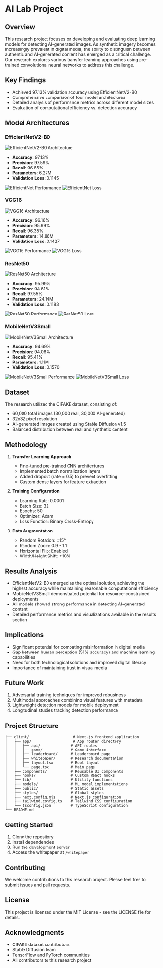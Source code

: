 # AI Lab Project

## Overview
This research project focuses on developing and evaluating deep learning models for detecting AI-generated images. As synthetic imagery becomes increasingly prevalent in digital media, the ability to distinguish between authentic and AI-generated content has emerged as a critical challenge. Our research explores various transfer learning approaches using pre-trained convolutional neural networks to address this challenge.

## Key Findings
- Achieved 97.13% validation accuracy using EfficientNetV2-B0
- Comprehensive comparison of four model architectures
- Detailed analysis of performance metrics across different model sizes
- Evaluation of computational efficiency vs. detection accuracy

## Model Architectures

### EfficientNetV2-B0
![EfficientNetV2-B0 Architecture](EfficientNet_model.png)
- **Accuracy**: 97.13%
- **Precision**: 97.59%
- **Recall**: 96.65%
- **Parameters**: 6.27M
- **Validation Loss**: 0.1145

![EfficientNet Performance](efficientnet_accuracy.png)
![EfficientNet Loss](efficientnet_loss.png)

### VGG16
![VGG16 Architecture](VGG_model.png)
- **Accuracy**: 96.16%
- **Precision**: 95.99%
- **Recall**: 96.35%
- **Parameters**: 14.86M
- **Validation Loss**: 0.1427

![VGG16 Performance](vgg_accuracy.png)
![VGG16 Loss](vgg_loss.png)

### ResNet50
![ResNet50 Architecture](ResNet_model.png)
- **Accuracy**: 95.99%
- **Precision**: 94.61%
- **Recall**: 97.55%
- **Parameters**: 24.14M
- **Validation Loss**: 0.1183

![ResNet50 Performance](resnet_accuracy.png)
![ResNet50 Loss](resnet_loss.png)

### MobileNetV3Small
![MobileNetV3Small Architecture](MobileNet_model.png)
- **Accuracy**: 94.69%
- **Precision**: 94.06%
- **Recall**: 95.41%
- **Parameters**: 1.11M
- **Validation Loss**: 0.1570

![MobileNetV3Small Performance](mobilenet_accuracy.png)
![MobileNetV3Small Loss](mobilenet_loss.png)

## Dataset
The research utilized the CIFAKE dataset, consisting of:
- 60,000 total images (30,000 real, 30,000 AI-generated)
- 32x32 pixel resolution
- AI-generated images created using Stable Diffusion v1.5
- Balanced distribution between real and synthetic content

## Methodology
1. **Transfer Learning Approach**
   - Fine-tuned pre-trained CNN architectures
   - Implemented batch normalization layers
   - Added dropout (rate = 0.5) to prevent overfitting
   - Custom dense layers for feature extraction

2. **Training Configuration**
   - Learning Rate: 0.0001
   - Batch Size: 32
   - Epochs: 50
   - Optimizer: Adam
   - Loss Function: Binary Cross-Entropy

3. **Data Augmentation**
   - Random Rotation: ±15°
   - Random Zoom: 0.9 - 1.1
   - Horizontal Flip: Enabled
   - Width/Height Shift: ±10%

## Results Analysis
- EfficientNetV2-B0 emerged as the optimal solution, achieving the highest accuracy while maintaining reasonable computational efficiency
- MobileNetV3Small demonstrated potential for resource-constrained deployments
- All models showed strong performance in detecting AI-generated content
- Detailed performance metrics and visualizations available in the results section

## Implications
- Significant potential for combating misinformation in digital media
- Gap between human perception (51% accuracy) and machine learning capabilities
- Need for both technological solutions and improved digital literacy
- Importance of maintaining trust in visual media

## Future Work
1. Adversarial training techniques for improved robustness
2. Multimodal approaches combining visual features with metadata
3. Lightweight detection models for mobile deployment
4. Longitudinal studies tracking detection performance

## Project Structure
```
├── client/                    # Next.js frontend application
│   ├── app/                   # App router directory
│   │   ├── api/              # API routes
│   │   ├── game/             # Game interface
│   │   ├── leaderboard/      # Leaderboard page
│   │   ├── whitepaper/       # Research documentation
│   │   ├── layout.tsx        # Root layout
│   │   └── page.tsx          # Main page
│   ├── components/           # Reusable UI components
│   ├── hooks/                # Custom React hooks
│   ├── lib/                  # Utility functions
│   ├── models/               # ML model implementations
│   ├── public/               # Static assets
│   ├── styles/               # Global styles
│   ├── next.config.mjs       # Next.js configuration
│   ├── tailwind.config.ts    # Tailwind CSS configuration
│   └── tsconfig.json         # TypeScript configuration
└── README.md
```

## Getting Started
1. Clone the repository
2. Install dependencies
3. Run the development server
4. Access the whitepaper at `/whitepaper`

## Contributing
We welcome contributions to this research project. Please feel free to submit issues and pull requests.

## License
This project is licensed under the MIT License - see the LICENSE file for details.

## Acknowledgments
- CIFAKE dataset contributors
- Stable Diffusion team
- TensorFlow and PyTorch communities
- All contributors to this research project